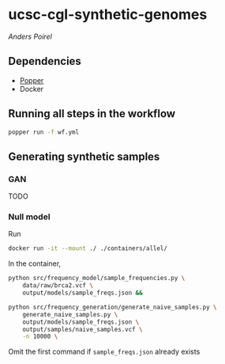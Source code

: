 # ucsc-cgl-synthetic-genomes

*Anders Poirel*

## Dependencies

- [Popper](https://popper.readthedocs.io/en/latest/)
- Docker

## Running all steps in the workflow

```sh
popper run -f wf.yml 
```

## Generating synthetic samples

### GAN

TODO

### Null model

<!-- #### With Popper

Change the steps in `wf.yml` to reflect the input and output files you wish to use,
as well as the user id 

```sh
popper run -f wf.yml frequency_model
popper run -f wf.yml frequency_generation
```

#### Without Popper -->

Run
```sh
docker run -it --mount ./ ./containers/allel/
```

In the container, 
```sh
python src/frequency_model/sample_frequencies.py \
    data/raw/brca2.vcf \
    output/models/sample_freqs.json &&

python src/frequency_generation/generate_naive_samples.py \
    generate_naive_samples.py \
    output/models/sample_freqs.json \
    output/samples/naive_samples.vcf \
    -n 10000 \
```
Omit the first command if `sample_freqs.json` already 
exists

